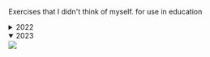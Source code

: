 Exercises that I didn't think of myself. for use in education

<details>
  <summary>2022</summary>
  <img align="center" src="2022/wallpaper.png">
</details>

<details open>
  <summary>2023</summary>
  <img align="center" src="https://cdn.discordapp.com/attachments/372372440334073859/1181296791979819179/image.png?ex=65808b5e&is=656e165e&hm=ecd54d7c618f33381daf1ba17fcfc0c4443d529c5efe7705cedbe605eeec1f5b&">
</details>